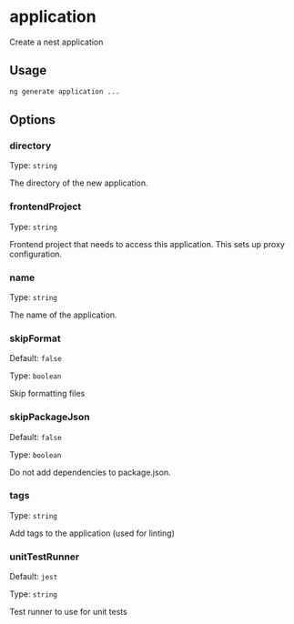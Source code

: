 # application

Create a nest application

## Usage

```bash
ng generate application ...

```

## Options

### directory

Type: `string`

The directory of the new application.

### frontendProject

Type: `string`

Frontend project that needs to access this application. This sets up proxy configuration.

### name

Type: `string`

The name of the application.

### skipFormat

Default: `false`

Type: `boolean`

Skip formatting files

### skipPackageJson

Default: `false`

Type: `boolean`

Do not add dependencies to package.json.

### tags

Type: `string`

Add tags to the application (used for linting)

### unitTestRunner

Default: `jest`

Type: `string`

Test runner to use for unit tests
